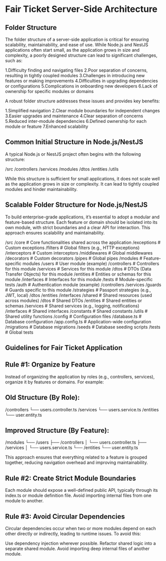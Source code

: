 # Fair Ticket Server-Side Architecture

## Folder Structure

The folder structure of a server-side application is critical for ensuring scalability, maintainability, and ease of use. While Node.js and NestJS applications often start small, as the application grows in size and complexity, a poorly designed structure can lead to significant challenges, such as:

1.Difficulty finding and navigating files
2.Poor separation of concerns, resulting in tightly coupled modules
3.Challenges in introducing new features or making improvements
4.Difficulties in upgrading dependencies or configurations
5.Complications in onboarding new developers
6.Lack of ownership for specific modules or domains

A robust folder structure addresses these issues and provides key benefits:

1.Simplified navigation
2.Clear module boundaries for independent changes
3.Easier upgrades and maintenance
4.Clear separation of concerns
5.Reduced inter-module dependencies
6.Defined ownership for each module or feature
7.Enhanced scalability

## Common Initial Structure in Node.js/NestJS

A typical Node.js or NestJS project often begins with the following structure:

/src
  /controllers
  /services
  /modules
  /dtos
  /entities
  /utils

While this structure is sufficient for small applications, it does not scale well as the application grows in size or complexity. It can lead to tightly coupled modules and hinder maintainability.

## Scalable Folder Structure for Node.js/NestJS
To build enterprise-grade applications, it’s essential to adopt a modular and feature-based structure. Each feature or domain should be isolated into its own module, with strict boundaries and a clear API for interaction. This approach ensures scalability and maintainability.

/src
  /core                # Core functionalities shared across the application
    /exceptions        # Custom exceptions
    /filters           # Global filters (e.g., HTTP exceptions)
    /interceptors      # Custom interceptors
    /middlewares       # Global middlewares
    /decorators        # Custom decorators
    /pipes             # Global pipes
  /modules             # Feature-specific modules
    /users             # User module (example)
      /controllers     # Controllers for this module
      /services        # Services for this module
      /dtos            # DTOs (Data Transfer Objects) for this module
      /entities        # Entities or schemas for this module
      /interfaces      # Interfaces for this module
      /tests           # Module-specific tests
    /auth              # Authentication module (example)
      /controllers
      /services
      /guards          # Guards specific to this module
      /strategies      # Passport strategies (e.g., JWT, local)
      /dtos
      /entities
      /interfaces
  /shared              # Shared resources (used across modules)
    /dtos              # Shared DTOs
    /entities          # Shared entities or schemas
    /services          # Shared services (e.g., logging, notifications)
    /interfaces        # Shared interfaces
    /constants         # Shared constants
    /utils             # Shared utility functions
  /config              # Configuration files
    /database.ts       # Database configuration
    /app.config.ts     # Application-wide configuration
  /migrations          # Database migrations
  /seeds               # Database seeding scripts
  /tests               # Global tests

## Guidelines for Fair Ticket Application

## Rule #1: Organize by Feature

Instead of organizing the application by roles (e.g., controllers, services), organize it by features or domains. For example:

## Old Structure (By Role):

/controllers
  └── users.controller.ts
/services
  └── users.service.ts
/entities
  └── user.entity.ts


## Improved Structure (By Feature):

/modules
  └── /users
      ├── /controllers
      │     └── users.controller.ts
      ├── /services
      │     └── users.service.ts
      └── /entities
            └── user.entity.ts


This approach ensures that everything related to a feature is grouped together, reducing navigation overhead and improving maintainability.

## Rule #2: Create Strict Module Boundaries

Each module should expose a well-defined public API, typically through its index.ts or module definition file. Avoid importing internal files from one module to another.

## Rule #3: Avoid Circular Dependencies

Circular dependencies occur when two or more modules depend on each other directly or indirectly, leading to runtime issues. To avoid this:

Use dependency injection wherever possible.
Refactor shared logic into a separate shared module.
Avoid importing deep internal files of another module.
